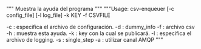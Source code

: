 """ Muestra la ayuda del programa """
"""Usage: csv-enqueuer [-c config_file] [-l log_file] -k KEY -f CSVFILE

 -c : especifica el archivo de configuración.
 -d : dummy_info
 -f : archivo csv
 -h : muestra esta ayuda.
 -k : key con la cual se publicará.
 -l : especifica el archivo de logging.
 -s : single_step
 -a : utilizar canal AMQP
"""

